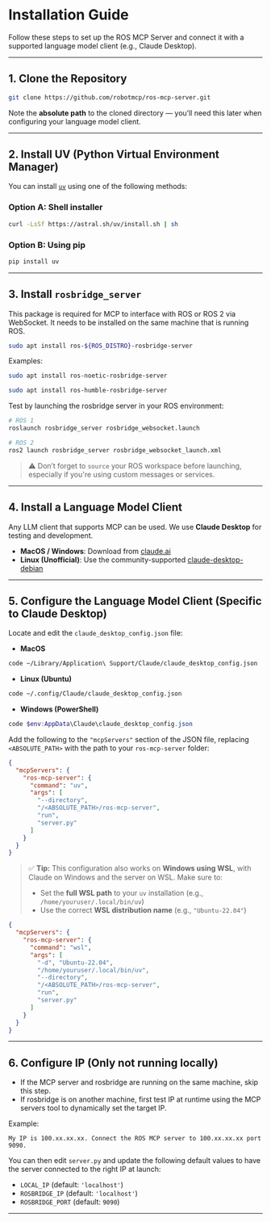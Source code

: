 # Installation Guide

Follow these steps to set up the ROS MCP Server and connect it with a supported language model client (e.g., Claude Desktop).

---

## 1. Clone the Repository

```bash
git clone https://github.com/robotmcp/ros-mcp-server.git
```

Note the **absolute path** to the cloned directory — you’ll need this later when configuring your language model client.

---

## 2. Install UV (Python Virtual Environment Manager)

You can install [`uv`](https://github.com/astral-sh/uv) using one of the following methods:

### Option A: Shell installer
```bash
curl -LsSf https://astral.sh/uv/install.sh | sh
```

### Option B: Using pip
```bash
pip install uv
```

---

## 3. Install `rosbridge_server`

This package is required for MCP to interface with ROS or ROS 2 via WebSocket. It needs to be installed on the same machine that is running ROS.

```bash
sudo apt install ros-${ROS_DISTRO}-rosbridge-server
```
Examples:
```bash
sudo apt install ros-noetic-rosbridge-server
```
```bash
sudo apt install ros-humble-rosbridge-server
```

Test by launching the rosbridge server in your ROS environment:
```bash
# ROS 1
roslaunch rosbridge_server rosbridge_websocket.launch

# ROS 2
ros2 launch rosbridge_server rosbridge_websocket_launch.xml
```

> ⚠️ Don’t forget to `source` your ROS workspace before launching, especially if you're using custom messages or services.

---

## 4. Install a Language Model Client

Any LLM client that supports MCP can be used. We use **Claude Desktop** for testing and development.

- **MacOS / Windows**: Download from [claude.ai](https://claude.ai/download)
- **Linux (Unofficial)**: Use the community-supported [claude-desktop-debian](https://github.com/aaddrick/claude-desktop-debian)

---

## 5. Configure the Language Model Client (Specific to Claude Desktop)

Locate and edit the `claude_desktop_config.json` file:

- **MacOS**
```bash
code ~/Library/Application\ Support/Claude/claude_desktop_config.json
```

- **Linux (Ubuntu)**
```bash
code ~/.config/Claude/claude_desktop_config.json
```

- **Windows (PowerShell)**
```powershell
code $env:AppData\Claude\claude_desktop_config.json
```

Add the following to the `"mcpServers"` section of the JSON file, replacing `<ABSOLUTE_PATH>` with the path to your `ros-mcp-server` folder:

```json
{
  "mcpServers": {
    "ros-mcp-server": {
      "command": "uv",
      "args": [
        "--directory",
        "/<ABSOLUTE_PATH>/ros-mcp-server",
        "run",
        "server.py"
      ]
    }
  }
}
```

> ✅ **Tip:** This configuration also works on **Windows using WSL**, with Claude on Windows and the server on WSL. Make sure to: 
> - Set the **full WSL path** to your `uv` installation (e.g., `/home/youruser/.local/bin/uv`)
> - Use the correct **WSL distribution name** (e.g., `"Ubuntu-22.04"`)
```json
{
  "mcpServers": {
    "ros-mcp-server": {
      "command": "wsl",
      "args": [
        "-d", "Ubuntu-22.04",
        "/home/youruser/.local/bin/uv",
        "--directory",
        "/<ABSOLUTE_PATH>/ros-mcp-server",
        "run",
        "server.py"
      ]
    }
  }
}
```
---
## 6. Configure IP (Only not running locally)

- If the MCP server and rosbridge are running on the same machine, skip this step.
- If rosbridge is on another machine, first test IP at runtime using the MCP servers tool to dynamically set the target IP.

Example:
```plaintext
My IP is 100.xx.xx.xx. Connect the ROS MCP server to 100.xx.xx.xx port 9090.
```

You can then edit `server.py` and update the following default values to have the server connected to the right IP at launch:

- `LOCAL_IP` (default: `'localhost'`)
- `ROSBRIDGE_IP` (default: `'localhost'`)
- `ROSBRIDGE_PORT` (default: `9090`)
---
